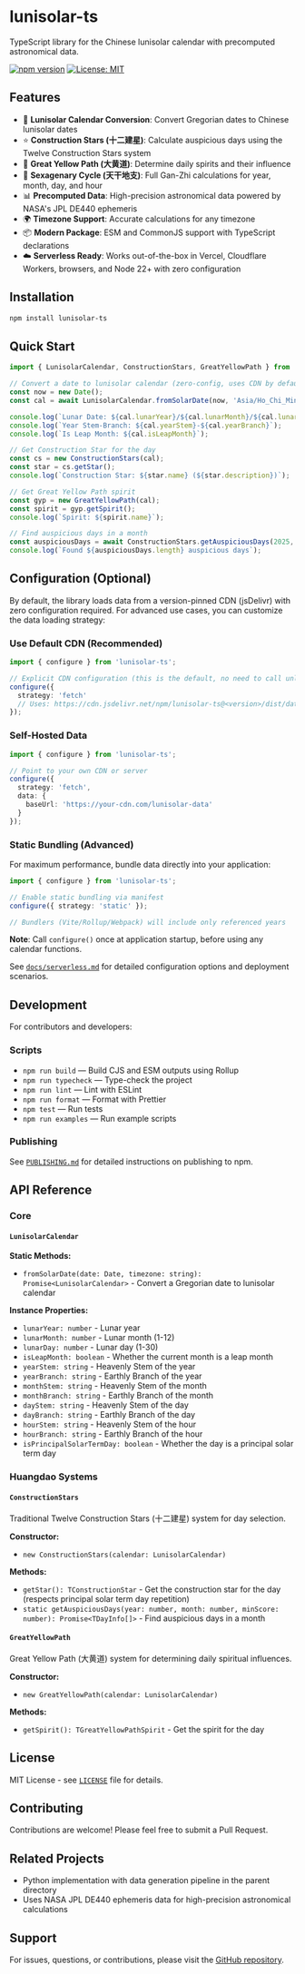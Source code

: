 # lunisolar-ts

TypeScript library for the Chinese lunisolar calendar with precomputed astronomical data.

[![npm version](https://img.shields.io/npm/v/lunisolar-ts.svg)](https://www.npmjs.com/package/lunisolar-ts)
[![License: MIT](https://img.shields.io/badge/License-MIT-yellow.svg)](./LICENSE)

## Features

- 🌙 **Lunisolar Calendar Conversion**: Convert Gregorian dates to Chinese lunisolar dates
- ⭐ **Construction Stars (十二建星)**: Calculate auspicious days using the Twelve Construction Stars system
- 🌟 **Great Yellow Path (大黄道)**: Determine daily spirits and their influence
- 🔮 **Sexagenary Cycle (天干地支)**: Full Gan-Zhi calculations for year, month, day, and hour
- 📊 **Precomputed Data**: High-precision astronomical data powered by NASA's JPL DE440 ephemeris
- 🌍 **Timezone Support**: Accurate calculations for any timezone
- 📦 **Modern Package**: ESM and CommonJS support with TypeScript declarations
- ☁️ **Serverless Ready**: Works out-of-the-box in Vercel, Cloudflare Workers, browsers, and Node 22+ with zero configuration

## Installation

```bash
npm install lunisolar-ts
```

## Quick Start

```typescript
import { LunisolarCalendar, ConstructionStars, GreatYellowPath } from 'lunisolar-ts';

// Convert a date to lunisolar calendar (zero-config, uses CDN by default)
const now = new Date();
const cal = await LunisolarCalendar.fromSolarDate(now, 'Asia/Ho_Chi_Minh');

console.log(`Lunar Date: ${cal.lunarYear}/${cal.lunarMonth}/${cal.lunarDay}`);
console.log(`Year Stem-Branch: ${cal.yearStem}-${cal.yearBranch}`);
console.log(`Is Leap Month: ${cal.isLeapMonth}`);

// Get Construction Star for the day
const cs = new ConstructionStars(cal);
const star = cs.getStar();
console.log(`Construction Star: ${star.name} (${star.description})`);

// Get Great Yellow Path spirit
const gyp = new GreatYellowPath(cal);
const spirit = gyp.getSpirit();
console.log(`Spirit: ${spirit.name}`);

// Find auspicious days in a month
const auspiciousDays = await ConstructionStars.getAuspiciousDays(2025, 1, 3);
console.log(`Found ${auspiciousDays.length} auspicious days`);
```

## Configuration (Optional)

By default, the library loads data from a version-pinned CDN (jsDelivr) with zero configuration required. For advanced use cases, you can customize the data loading strategy:

### Use Default CDN (Recommended)

```typescript
import { configure } from 'lunisolar-ts';

// Explicit CDN configuration (this is the default, no need to call unless customizing)
configure({
  strategy: 'fetch'
  // Uses: https://cdn.jsdelivr.net/npm/lunisolar-ts@<version>/dist/data
});
```

### Self-Hosted Data

```typescript
import { configure } from 'lunisolar-ts';

// Point to your own CDN or server
configure({
  strategy: 'fetch',
  data: {
    baseUrl: 'https://your-cdn.com/lunisolar-data'
  }
});
```

### Static Bundling (Advanced)

For maximum performance, bundle data directly into your application:

```typescript
import { configure } from 'lunisolar-ts';

// Enable static bundling via manifest
configure({ strategy: 'static' });

// Bundlers (Vite/Rollup/Webpack) will include only referenced years
```

**Note**: Call `configure()` once at application startup, before using any calendar functions.

See [`docs/serverless.md`](../docs/serverless.md) for detailed configuration options and deployment scenarios.

## Development

For contributors and developers:

### Scripts
- `npm run build` — Build CJS and ESM outputs using Rollup
- `npm run typecheck` — Type-check the project
- `npm run lint` — Lint with ESLint
- `npm run format` — Format with Prettier
- `npm test` — Run tests
- `npm run examples` — Run example scripts

### Publishing

See [`PUBLISHING.md`](./PUBLISHING.md) for detailed instructions on publishing to npm.

## API Reference

### Core
#### `LunisolarCalendar`

**Static Methods:**
- `fromSolarDate(date: Date, timezone: string): Promise<LunisolarCalendar>` - Convert a Gregorian date to lunisolar calendar

**Instance Properties:**
- `lunarYear: number` - Lunar year
- `lunarMonth: number` - Lunar month (1-12)
- `lunarDay: number` - Lunar day (1-30)
- `isLeapMonth: boolean` - Whether the current month is a leap month
- `yearStem: string` - Heavenly Stem of the year
- `yearBranch: string` - Earthly Branch of the year
- `monthStem: string` - Heavenly Stem of the month
- `monthBranch: string` - Earthly Branch of the month
- `dayStem: string` - Heavenly Stem of the day
- `dayBranch: string` - Earthly Branch of the day
- `hourStem: string` - Heavenly Stem of the hour
- `hourBranch: string` - Earthly Branch of the hour
- `isPrincipalSolarTermDay: boolean` - Whether the day is a principal solar term day

### Huangdao Systems

#### `ConstructionStars`

Traditional Twelve Construction Stars (十二建星) system for day selection.

**Constructor:**
- `new ConstructionStars(calendar: LunisolarCalendar)`

**Methods:**
- `getStar(): TConstructionStar` - Get the construction star for the day (respects principal solar term day repetition)
- `static getAuspiciousDays(year: number, month: number, minScore: number): Promise<TDayInfo[]>` - Find auspicious days in a month

#### `GreatYellowPath`

Great Yellow Path (大黄道) system for determining daily spiritual influences.

**Constructor:**
- `new GreatYellowPath(calendar: LunisolarCalendar)`

**Methods:**
- `getSpirit(): TGreatYellowPathSpirit` - Get the spirit for the day

## License

MIT License - see [`LICENSE`](./LICENSE) file for details.

## Contributing

Contributions are welcome! Please feel free to submit a Pull Request.

## Related Projects

- Python implementation with data generation pipeline in the parent directory
- Uses NASA JPL DE440 ephemeris data for high-precision astronomical calculations

## Support

For issues, questions, or contributions, please visit the [GitHub repository](https://github.com/yourusername/lunisolar-ts).
